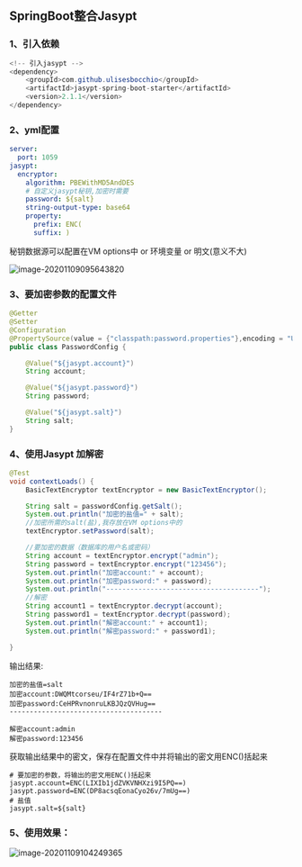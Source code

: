 ## SpringBoot整合Jasypt

### 1、引入依赖

```java
<!-- 引入jasypt -->
<dependency>
    <groupId>com.github.ulisesbocchio</groupId>
    <artifactId>jasypt-spring-boot-starter</artifactId>
    <version>2.1.1</version>
</dependency>
```

### 2、yml配置

```yaml
server:
  port: 1059
jasypt:
  encryptor:
    algorithm: PBEWithMD5AndDES
    # 自定义jasypt秘钥,加密时需要
    password: ${salt}
    string-output-type: base64
    property:
      prefix: ENC(
      suffix: )

```

秘钥数据源可以配置在VM options中 or 环境变量 or 明文(意义不大)

![image-20201109095643820](C:\Users\Administrator\AppData\Roaming\Typora\typora-user-images\image-20201109095643820.png)

### 3、要加密参数的配置文件

```java
@Getter
@Setter
@Configuration
@PropertySource(value = {"classpath:password.properties"},encoding = "UTF-8")
public class PasswordConfig {

    @Value("${jasypt.account}")
    String account;

    @Value("${jasypt.password}")
    String password;

    @Value("${jasypt.salt}")
    String salt;
}
```

### 4、使用Jasypt 加解密

```java
@Test
void contextLoads() {
    BasicTextEncryptor textEncryptor = new BasicTextEncryptor();

    String salt = passwordConfig.getSalt();
    System.out.println("加密的盐值=" + salt);
    //加密所需的salt(盐),我存放在VM options中的
    textEncryptor.setPassword(salt);

    //要加密的数据（数据库的用户名或密码）
    String account = textEncryptor.encrypt("admin");
    String password = textEncryptor.encrypt("123456");
    System.out.println("加密account:" + account);
    System.out.println("加密password:" + password);
    System.out.println("--------------------------------------");
    //解密
    String account1 = textEncryptor.decrypt(account);
    String password1 = textEncryptor.decrypt(password);
    System.out.println("解密account:" + account1);
    System.out.println("解密password:" + password1);

}
```

输出结果:

```
加密的盐值=salt
加密account:DWQMtcorseu/IF4rZ71b+Q==
加密password:CeHPRvnonruLKBJQzQVHug==
--------------------------------------

解密account:admin
解密password:123456
```

获取输出结果中的密文，保存在配置文件中并将输出的密文用ENC()括起来

```
# 要加密的参数，将输出的密文用ENC()括起来
jasypt.account=ENC(LIXIb1jdZVKVNHXzi9I5PQ==)
jasypt.password=ENC(DP8acsqEonaCyo26v/7mUg==)
# 盐值
jasypt.salt=${salt}
```



### 5、使用效果：

![image-20201109104249365](C:\Users\Administrator\AppData\Roaming\Typora\typora-user-images\image-20201109104249365.png)